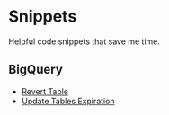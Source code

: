 # Snippets

Helpful code snippets that save me time.


## BigQuery

- [Revert Table](./bigquery/revert-table.sh)
- [Update Tables Expiration](./bigquery/update-all-tables-expiration.sh)
